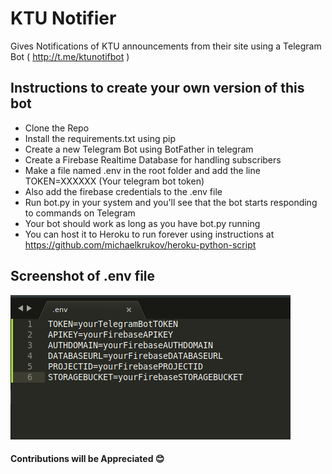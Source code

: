# KTU Notifier

Gives Notifications of KTU announcements from their site using a Telegram Bot ( http://t.me/ktunotifbot )

## Instructions to create your own version of this bot

- Clone the Repo
- Install the requirements.txt using pip
- Create a new Telegram Bot using BotFather in telegram
- Create a Firebase Realtime Database for handling subscribers
- Make a file named .env in the root folder and add the line TOKEN=XXXXXX (Your telegram bot token)
- Also add the firebase credentials to the .env file
- Run bot.py in your system and you'll see that the bot starts responding to commands on Telegram
- Your bot should work as long as you have bot.py running
- You can host it to Heroku to run forever using instructions at https://github.com/michaelkrukov/heroku-python-script

## Screenshot of .env file

<img src="https://github.com/AJAYK-01/ktu-notifier/blob/master/screenshots/env-screenshot.png" />

#### Contributions will be Appreciated :blush:
